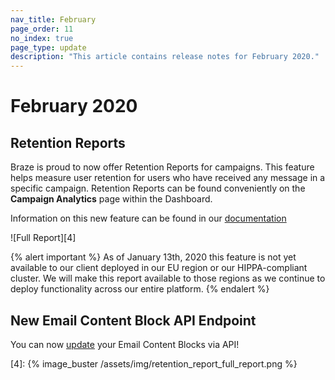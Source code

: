 ```yaml
---
nav_title: February
page_order: 11
no_index: true
page_type: update
description: "This article contains release notes for February 2020."
---
```

# February 2020

## Retention Reports

Braze is proud to now offer Retention Reports for campaigns. This feature helps measure user retention for users who have received any message in a specific campaign. Retention Reports can be found conveniently on the **Campaign Analytics** page within the Dashboard. 

Information on this new feature can be found in our [documentation]({{site.baseurl}}/user_guide/engagement_tools/campaigns/testing_and_more/retention_reports/)

![Full Report][4]

{% alert important %}
As of January 13th, 2020 this feature is not yet available to our client deployed in our EU region or our HIPPA-compliant cluster. We will make this report available to those regions as we continue to deploy functionality across our entire platform.
{% endalert %}

## New Email Content Block API Endpoint

You can now [update]({{site.baseurl}}/api/endpoints/templates/content_blocks_templates/post_update_content_block/) your Email Content Blocks via API!

[4]: {% image_buster /assets/img/retention_report_full_report.png %}
